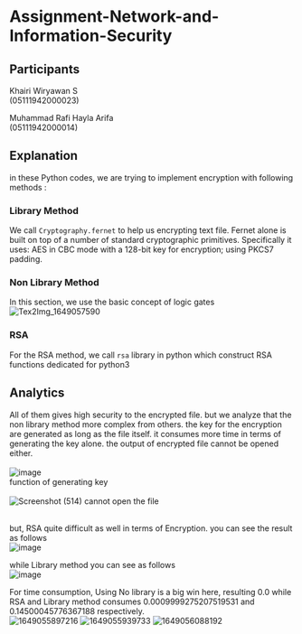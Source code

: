 # Assignment-Network-and-Information-Security

## Participants
Khairi Wiryawan S<br />
(05111942000023)

Muhammad Rafi Hayla Arifa<br />
(05111942000014)

## Explanation

in these Python codes, we are trying to implement encryption with following methods :<br />

### Library Method
We call ```Cryptography.fernet``` to help us encrypting text file. Fernet alone is built on top of a number of standard cryptographic primitives. Specifically it uses: AES in CBC mode with a 128-bit key for encryption; using PKCS7 padding.

### Non Library Method
In this section, we use the basic concept of logic gates
![Tex2Img_1649057590](https://user-images.githubusercontent.com/73766131/161496410-15875e32-c42c-4999-8e2c-37f7664088f1.jpg)

### RSA
For the RSA method, we call ```rsa``` library in python which construct RSA functions dedicated for python3

## Analytics
All of them gives high security to the encrypted file. but we analyze that the non library method more complex from others. the key for the encryption are generated as long as the file itself. it consumes more time in terms of generating the key alone. the output of encrypted file cannot be opened either.<br /><br />
![image](https://user-images.githubusercontent.com/73766131/161497304-c5c3abb1-3114-4bf2-9da7-0934f9293334.png)
<br />function of generating key <br /> <br />
![Screenshot (514)](https://user-images.githubusercontent.com/73766131/161497812-a5027903-76df-4c32-9612-846ed9536f8a.png)
cannot open the file <br /><br />

but, RSA quite difficult as well in terms of Encryption. you can see the result as follows<br />
![image](https://user-images.githubusercontent.com/73766131/161500246-1c5e5f02-4317-44ef-b9e7-d7030ce4494b.png)

while Library method you can see as follows <br />
![image](https://user-images.githubusercontent.com/73766131/161500453-b61f7b14-544e-498d-bf66-f6b553c3c0f3.png)


For time consumption, Using No library is a big win here, resulting 0.0 while RSA and Library method consumes 0.0009999275207519531 and 0.14500045776367188 respectively.<br />
![1649055897216](https://user-images.githubusercontent.com/73766131/161499720-3c7d77e0-4a1c-44f5-8eda-522bc09447cc.jpg)
![1649055939733](https://user-images.githubusercontent.com/73766131/161499751-2168cbd4-e95a-4bde-91fe-d8d0b5a1bf32.jpg)
![1649056088192](https://user-images.githubusercontent.com/73766131/161499766-8480960e-c5e4-4517-8b64-c12337f79eeb.jpg)
